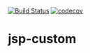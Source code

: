 [![Build Status](https://travis-ci.org/open-synergy/opnsynid-crm.svg?branch=11.0)](https://travis-ci.org/open-synergy/opnsynid-crm)
[![codecov](https://codecov.io/gh/open-synergy/opnsynid-crm/branch/11.0}/graph/badge.svg)](https://codecov.io/gh/open-synergy/11.0)

# jsp-custom
